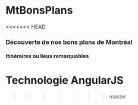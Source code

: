 MtBonsPlans
===========
<<<<<<< HEAD
### Découverte de nos bons plans de Montréal
#### Itinéraires ou lieux remarquables
Technologie AngularJS
=======
>>>>>>> master
